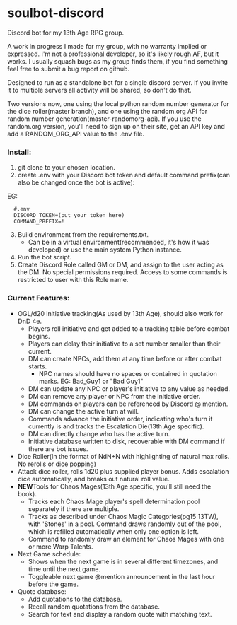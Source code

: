 # soulbot-discord
Discord bot for my 13th Age RPG group.

A work in progress I made for my group, with no warranty implied or expressed.  I'm not a professional developer, so it's likely rough AF, but it works.  I usually squash bugs as my group finds them, if you find something feel free to submit a bug report on github.

Designed to run as a standalone bot for a single discord server.  If you invite it to multiple servers all activity will be shared, so don't do that.

Two versions now, one using the local python random number generator for the dice roller(master branch), and one using the random.org API for random number generation(master-randomorg-api). 
If you use the random.org version, you'll need to sign up on their site, get an API key and add a RANDOM_ORG_API value to the .env file.

### Install:
1) git clone to your chosen location.
2) create .env with your Discord bot token and default command prefix(can also be changed once the bot is active):

EG:
```  
  #.env
  DISCORD_TOKEN=(put your token here)
  COMMAND_PREFIX=!
```
3) Build environment from the requirements.txt.
    - Can be in a virtual environment(recommended, it's how it was developed) or use the main system Python instance.
4) Run the bot script.
5) Create Discord Role called GM or DM, and assign to the user acting as the DM.  No special permissions required.  Access to some commands is restricted to user with this Role name.  
  
### Current Features:
- OGL/d20 initiative tracking(As used by 13th Age), should also work for DnD 4e.
    - Players roll initiative and get added to a tracking table before combat begins.
    - Players can delay their initiative to a set number smaller than their current.
    - DM can create NPCs, add them at any time before or after combat starts.
        - NPC names should have no spaces or contained in quotation marks. EG: Bad_Guy1 or "Bad Guy1"
    - DM can update any NPC or player's initiative to any value as needed.
    - DM can remove any player or NPC from the initiative order.
    - DM commands on players can be referenced by Discord @ mention.
    - DM can change the active turn at will.
    - Commands advance the initiative order, indicating who's turn it currently is and tracks the Escalation Die(13th Age specific).
    - DM can directly change who has the active turn.
    - Initiative database written to disk, recoverable with DM command if there are bot issues.
- Dice Roller(In the format of NdN+N with highlighting of natural max rolls.  No rerolls or dice popping)
- Attack dice roller, rolls 1d20 plus supplied player bonus.  Adds escalation dice automatically, and breaks out natural roll value.
- **NEW**Tools for Chaos Mages(13th Age specific, you'll still need the book).
    - Tracks each Chaos Mage player's spell determination pool separately if there are multiple.
    - Tracks as described under Chaos Magic Categories(pg15 13TW), with 'Stones' in a pool.  Command draws randomly out of the pool, which is refilled automatically when only one option is left.
    - Command to randomly draw an element for Chaos Mages with one or more Warp Talents.
- Next Game schedule:
    - Shows when the next game is in several different timezones, and time until the next game.
    - Toggleable next game @mention announcement in the last hour before the game.
- Quote database:
    - Add quotations to the database.
    - Recall random quotations from the database.
    - Search for text and display a random quote with matching text.

